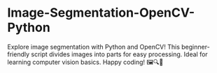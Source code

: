 # Image-Segmentation-OpenCV-Python
Explore image segmentation with Python and OpenCV! This beginner-friendly script divides images into parts for easy processing. Ideal for learning computer vision basics. Happy coding! 🖼️🔍🐍
